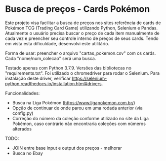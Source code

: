 # Busca de preços - Cards Pokémon
Este projeto visa facilitar a busca de preços nos sites referência de cards de Pokémon TCG (Trading Card Game) utilizando Python, Selenium e Pandas.
Atualmente o usuário precisa buscar o preço de cada item manualmente de cada vez e preencher seu controle interno de preços de seus cards. Tendo em vista esta dificuldade, desenvolvi este utilitário.

Forma de usar: preencher o arquivo "cartas_pokemon.csv" com os cards. Cada "nome/num_colecao" será uma busca.

Testado apenas com Python 3.7.9. Versões das bibliotecas no "requirements.txt". Foi utilizado o chromedriver para rodar o Selenium. Para instalação deste driver, verificar https://selenium-python.readthedocs.io/installation.html#drivers.

Funcionalidades:
- Busca na Liga Pokémon (https://www.ligapokemon.com.br/)
- Opção de continuar de onde parou em uma rodada anterior (via config.py)
- Correção do número da coleção conforme utilizado no site da Liga Pokémon, caso contrário não encontraria coleções com números alterados

TODO:
- JOIN entre base input e output dos preços - melhorar
- Busca no Ebay